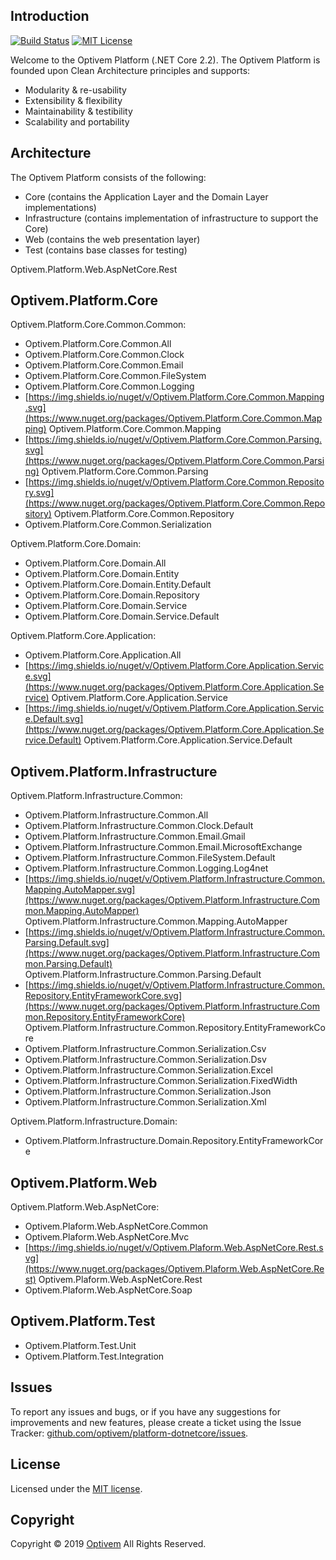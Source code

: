 ## Introduction

[![Build Status](https://img.shields.io/appveyor/ci/optivem/platform-dotnetcore.svg)](https://ci.appveyor.com/project/optivem/platform-dotnetcore)
[![MIT License](http://img.shields.io/badge/license-MIT-brightgreen.svg)](http://opensource.org/licenses/MIT)

Welcome to the Optivem Platform (.NET Core 2.2). The Optivem Platform is founded upon Clean Architecture principles and supports:
* Modularity & re-usability
* Extensibility & flexibility
* Maintainability & testibility
* Scalability and portability

## Architecture

The Optivem Platform consists of the following:
* Core (contains the Application Layer and the Domain Layer implementations)
* Infrastructure (contains implementation of infrastructure to support the Core)
* Web (contains the web presentation layer)
* Test (contains base classes for testing)




Optivem.Platform.Web.AspNetCore.Rest





## Optivem.Platform.Core

Optivem.Platform.Core.Common.Common:

* Optivem.Platform.Core.Common.All
* Optivem.Platform.Core.Common.Clock
* Optivem.Platform.Core.Common.Email
* Optivem.Platform.Core.Common.FileSystem
* Optivem.Platform.Core.Common.Logging
* [https://img.shields.io/nuget/v/Optivem.Platform.Core.Common.Mapping.svg](https://www.nuget.org/packages/Optivem.Platform.Core.Common.Mapping) Optivem.Platform.Core.Common.Mapping
* [https://img.shields.io/nuget/v/Optivem.Platform.Core.Common.Parsing.svg](https://www.nuget.org/packages/Optivem.Platform.Core.Common.Parsing) Optivem.Platform.Core.Common.Parsing
* [https://img.shields.io/nuget/v/Optivem.Platform.Core.Common.Repository.svg](https://www.nuget.org/packages/Optivem.Platform.Core.Common.Repository) Optivem.Platform.Core.Common.Repository
* Optivem.Platform.Core.Common.Serialization

Optivem.Platform.Core.Domain:

* Optivem.Platform.Core.Domain.All
* Optivem.Platform.Core.Domain.Entity
* Optivem.Platform.Core.Domain.Entity.Default
* Optivem.Platform.Core.Domain.Repository
* Optivem.Platform.Core.Domain.Service
* Optivem.Platform.Core.Domain.Service.Default

Optivem.Platform.Core.Application:

* Optivem.Platform.Core.Application.All
* [https://img.shields.io/nuget/v/Optivem.Platform.Core.Application.Service.svg](https://www.nuget.org/packages/Optivem.Platform.Core.Application.Service) Optivem.Platform.Core.Application.Service
* [https://img.shields.io/nuget/v/Optivem.Platform.Core.Application.Service.Default.svg](https://www.nuget.org/packages/Optivem.Platform.Core.Application.Service.Default) Optivem.Platform.Core.Application.Service.Default

## Optivem.Platform.Infrastructure

Optivem.Platform.Infrastructure.Common:

* Optivem.Platform.Infrastructure.Common.All
* Optivem.Platform.Infrastructure.Common.Clock.Default
* Optivem.Platform.Infrastructure.Common.Email.Gmail
* Optivem.Platform.Infrastructure.Common.Email.MicrosoftExchange
* Optivem.Platform.Infrastructure.Common.FileSystem.Default
* Optivem.Platform.Infrastructure.Common.Logging.Log4net
* [https://img.shields.io/nuget/v/Optivem.Platform.Infrastructure.Common.Mapping.AutoMapper.svg](https://www.nuget.org/packages/Optivem.Platform.Infrastructure.Common.Mapping.AutoMapper) Optivem.Platform.Infrastructure.Common.Mapping.AutoMapper
* [https://img.shields.io/nuget/v/Optivem.Platform.Infrastructure.Common.Parsing.Default.svg](https://www.nuget.org/packages/Optivem.Platform.Infrastructure.Common.Parsing.Default) Optivem.Platform.Infrastructure.Common.Parsing.Default
* [https://img.shields.io/nuget/v/Optivem.Platform.Infrastructure.Common.Repository.EntityFrameworkCore.svg](https://www.nuget.org/packages/Optivem.Platform.Infrastructure.Common.Repository.EntityFrameworkCore) Optivem.Platform.Infrastructure.Common.Repository.EntityFrameworkCore
* Optivem.Platform.Infrastructure.Common.Serialization.Csv
* Optivem.Platform.Infrastructure.Common.Serialization.Dsv
* Optivem.Platform.Infrastructure.Common.Serialization.Excel
* Optivem.Platform.Infrastructure.Common.Serialization.FixedWidth
* Optivem.Platform.Infrastructure.Common.Serialization.Json
* Optivem.Platform.Infrastructure.Common.Serialization.Xml

Optivem.Platform.Infrastructure.Domain:
* Optivem.Platform.Infrastructure.Domain.Repository.EntityFrameworkCore

## Optivem.Platform.Web

Optivem.Platform.Web.AspNetCore:
* Optivem.Plaform.Web.AspNetCore.Common
* Optivem.Plaform.Web.AspNetCore.Mvc
* [https://img.shields.io/nuget/v/Optivem.Plaform.Web.AspNetCore.Rest.svg](https://www.nuget.org/packages/Optivem.Plaform.Web.AspNetCore.Rest) Optivem.Plaform.Web.AspNetCore.Rest
* Optivem.Plaform.Web.AspNetCore.Soap

## Optivem.Platform.Test

* Optivem.Platform.Test.Unit
* Optivem.Platform.Test.Integration

## Issues

To report any issues and bugs, or if you have any suggestions for improvements and new features, please create a ticket using the Issue Tracker: [github.com/optivem/platform-dotnetcore/issues](https://github.com/optivem/platform-dotnetcore/issues).

## License

Licensed under the [MIT license](http://opensource.org/licenses/mit-license.php). 

## Copyright

Copyright © 2019 [Optivem](https://www.optivem.com/) All Rights Reserved.